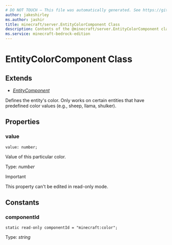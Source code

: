 ```yaml
---
# DO NOT TOUCH — This file was automatically generated. See https://github.com/mojang/minecraftapidocsgenerator to modify descriptions, examples, etc.
author: jakeshirley
ms.author: jashir
title: minecraft/server.EntityColorComponent Class
description: Contents of the @minecraft/server.EntityColorComponent class.
ms.service: minecraft-bedrock-edition
---
```

# EntityColorComponent Class

## Extends
- [*EntityComponent*](EntityComponent.md)

Defines the entity's color. Only works on certain entities that have predefined color values (e.g., sheep, llama, shulker).

## Properties

### **value**
`value: number;`

Value of this particular color.

Type: *number*
  
> [!IMPORTANT]
> This property can't be edited in read-only mode.

## Constants

### **componentId**
`static read-only componentId = "minecraft:color";`

Type: *string*
